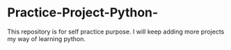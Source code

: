# Practice-Project-Python-
This repository is for self practice purpose. I will keep adding more projects my way of learning python.
